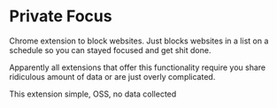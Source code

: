 # Private Focus

Chrome extension to block websites.
Just blocks websites in a list on a schedule so you can stayed focused and get shit done.

Apparently all extensions that offer this functionality require you share
ridiculous amount of data or are just overly complicated.

This extension simple, OSS, no data collected


